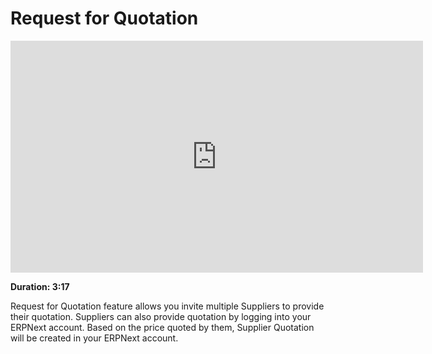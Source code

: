 # Request for Quotation

<iframe width="660" height="371" src="https://www.youtube.com/embed/_fjFnEjvGt8" frameborder="0" allowfullscreen></iframe>

**Duration: 3:17**

Request for Quotation feature allows you invite multiple Suppliers to provide their quotation. Suppliers can also provide quotation by logging into your ERPNext account. Based on the price quoted by them, Supplier Quotation will be created in your ERPNext account.
